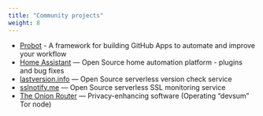 ```yaml
---
title: "Community projects"
weight: 8
---
```


- [Probot](https://probot.github.io/) - A framework for building GitHub Apps to automate and improve your workflow
- [Home Assistant](https://www.home-assistant.io/) — Open Source home automation platform - plugins and bug fixes
- [lastversion.info](https://github.com/shaftoe/lastversion) — Open Source serverless version check service
- [sslnotify.me](https://github.com/shaftoe/sslnotifyme) — Open Source serverless SSL monitoring service
- [The Onion Router](https://www.torproject.org/) — Privacy-enhancing software (Operating “devsum” Tor node)

